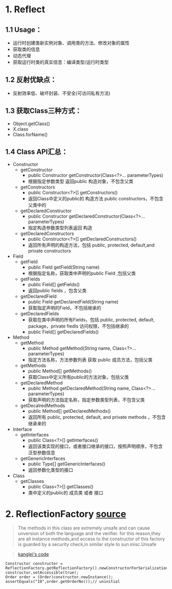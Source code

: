# 1. Reflect

## 1.1 Usage：

- 运行时创建类新实例对象、调用类的方法、修改对象的属性
- 获取类的信息
- 动态代理
- 获取运行时类的真实信息：编译类型/运行时类型

## 1.2 反射优缺点：

- 反射效率低、破坏封装、不安全(可访问私有方法)


## 1.3 获取Class三种方式：

- Object.getClass()
- X.class
- Class.forName()


## 1.4 Class API汇总：


- Constructor
    + getConstructor 
        * public Constructor<T> getConstructor(Class<?>... parameterTypes)
        * 根据指定参数类型 返回public 构造对象，不包含父类
    + getConstructors
        * public Constructor<?>[] getConstructors()
        * 返回Class中定义的public的 构造方法  public constructors，不包含父类中的
    + getDeclaredConstructor
        * public Constructor<T> getDeclaredConstructor(Class<?>... parameterTypes)
        * 指定构造参数类型列表返回 构造
    + getDeclaredConstructors
        * public Constructor<?>[] getDeclaredConstructors() 
        * 返回所有声明的构造方法，包括 public, protected, default,and private constructors
- Field
    + getField
        * public Field getField(String name)
        * 根据指定名称，获取类中声明的public Field ,包括父类
    + getFields
        * public Field[] getFields()
        * 返回public fields ，包含父类
    + getDeclaredField
        * public Field getDeclaredField(String name) 
        * 获取指定声明的Field，不包括继承的
    + getDeclaredFields
        * 获取在类中声明的所有Fields，包括  public, protected, default, package，private fiedls 访问权限，不包括继承的
        * public Field[] getDeclaredFields()
- Method
    + getMethod
        * public Method getMethod(String name, Class<?>... parameterTypes)
        * 指定方法名称，方法参数列表 获取 public 成员方法，包括父类
    + getMethods
        * public Method[] getMethods()
        * 获取Class中定义所有public的方法对象，包括父类
    + getDeclaredMethod
        * public Method getDeclaredMethod(String name, Class<?>... parameterTypes)
        * 获取声明的方法指定名称，指定参数类型列表，不包含父类
    + getDecalredMethods
        * public Method[] getDeclaredMethods()
        * 返回所有 public, protected, default, and private methods  ，不包含继承来的
- Interface
    + getInterfaces
        * public Class<?>[] getInterfaces()
        * 返回该类实现的接口，或者接口继承的接口，按照声明顺序，不包含泛型参数信息
    + getGenericInterfaces
        * public Type[] getGenericInterfaces()
        * 返回参数化类型的接口
- Class
    + getClasses
        * public Class<?>[] getClasses()
        * 类中定义的public的 成员类 或者 接口

# 2. ReflectionFactory [source](http://www.docjar.com/html/api/sun/reflect/ReflectionFactory.java.html)
> The methods in this class are extremely unsafe and can cause unversion of both the language and the verifier.
> for this reason,they are all instance methods,and access to the constructor of this factory is guarded by a 
> security check,in similar style to sun.misc.Unsafe

> [kanglei's code](./src/main/java/sample/reflectionfactory/ReflectionFactoryTest.java)

```text
Constructor constructor = ReflectionFactory.getReflectionFactory().newConstructorForSerialization(Order.class,Object.class.getConstructor());
constructor.setAccessible(true);
Order order = (Order)constructor.newInstance();
assertEquals("10",order.getOrderNo());// uninitial
```


       